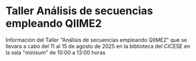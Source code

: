 # Taller Análisis de secuencias empleando QIIME2 
Información del Taller "Análisis de secuencias empleando QIIME2" que se llevara a cabo del 11 al 15 de agosto de 2025 en la biblioteca del  CICESE en la sala "minisum" de 10:00 a 13:00 horas 
